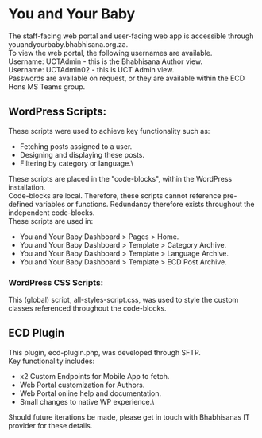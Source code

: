 # You and Your Baby
The staff-facing web portal and user-facing web app is accessible through youandyourbaby.bhabhisana.org.za.\
To view the web portal, the following usernames are available.\
Username: UCTAdmin - this is the Bhabhisana Author view.\
Username: UCTAdmin02 - this is UCT Admin view.\
Passwords are available on request, or they are available within the ECD Hons MS Teams group.

## WordPress Scripts:
These scripts were used to achieve key functionality such as:
- Fetching posts assigned to a user.
- Designing and displaying these posts.
- Filtering by category or language.\

These scripts are placed in the "code-blocks", within the WordPress installation.\
Code-blocks are local. Therefore, these scripts cannot reference pre-defined variables or functions. Redundancy therefore exists throughout the independent code-blocks.\
These scripts are used in:
- You and Your Baby Dashboard > Pages > Home.
- You and Your Baby Dashboard > Template > Category Archive.
- You and Your Baby Dashboard > Template > Language Archive.
- You and Your Baby Dashboard > Template > ECD Post Archive.

### WordPress CSS Scripts:
This (global) script, all-styles-script.css, was used to style the custom classes referenced throughout the code-blocks.

## ECD Plugin
This plugin, ecd-plugin.php, was developed through SFTP.\
Key functionality includes:
- x2 Custom Endpoints for Mobile App to fetch.
- Web Portal customization for Authors.
- Web Portal online help and documentation.
- Small changes to native WP experience.\

Should future iterations be made, please get in touch with Bhabhisanas IT provider for these details.